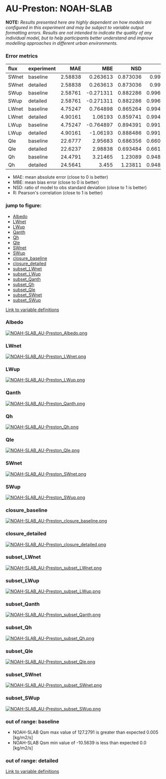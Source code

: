 # AU-Preston: NOAH-SLAB

**NOTE:** *Results presented here are highly dependent on how models are configured in this experiment and may be subject to variable output formatting errors. Results are not intended to indicate the quality of any individual model, but to help participants better understand and improve modelling approaches in different urban environments.*

### Error metrics

| flux   | experiment   |      MAE |       MBE |      NSD |        R |
|:-------|:-------------|---------:|----------:|---------:|---------:|
| SWnet  | baseline     |  2.58838 |  0.263613 | 0.873036 | 0.99991  |
| SWnet  | detailed     |  2.58838 |  0.263613 | 0.873036 | 0.99991  |
| SWup   | baseline     |  2.58761 | -0.271311 | 0.882286 | 0.996947 |
| SWup   | detailed     |  2.58761 | -0.271311 | 0.882286 | 0.996947 |
| LWnet  | baseline     |  4.75247 |  0.764898 | 0.865264 | 0.994226 |
| LWnet  | detailed     |  4.90161 |  1.06193  | 0.859741 | 0.994199 |
| LWup   | baseline     |  4.75247 | -0.764897 | 0.894391 | 0.991381 |
| LWup   | detailed     |  4.90161 | -1.06193  | 0.888486 | 0.991132 |
| Qle    | baseline     | 22.6777  |  2.95683  | 0.686356 | 0.660784 |
| Qle    | detailed     | 22.6237  |  2.98838  | 0.693484 | 0.661319 |
| Qh     | baseline     | 24.4791  |  3.21465  | 1.23089  | 0.948667 |
| Qh     | detailed     | 24.5641  |  3.455    | 1.23811  | 0.948546 |

 - MAE: mean absolute error (close to 0 is better)
 - MBE: mean bias error (close to 0 is better)
 - NSD: ratio of model to obs standard deviation (close to 1 is better)
 - R: Pearson's correlation (close to 1 is better)

### jump to figure:
 - [Albedo](#albedo)
 - [LWnet](#lwnet)
 - [LWup](#lwup)
 - [Qanth](#qanth)
 - [Qh](#qh)
 - [Qle](#qle)
 - [SWnet](#swnet)
 - [SWup](#swup)
 - [closure_baseline](#closure_baseline)
 - [closure_detailed](#closure_detailed)
 - [subset_LWnet](#subset_lwnet)
 - [subset_LWup](#subset_lwup)
 - [subset_Qanth](#subset_qanth)
 - [subset_Qh](#subset_qh)
 - [subset_Qle](#subset_qle)
 - [subset_SWnet](#subset_swnet)
 - [subset_SWup](#subset_swup)

[Link to variable definitions](../modelattrs/variable_definitions.md)

### <a name="albedo"></a>Albedo
[![NOAH-SLAB_AU-Preston_Albedo.png](NOAH-SLAB_AU-Preston_Albedo.png)](NOAH-SLAB_AU-Preston_Albedo.png)

### <a name="lwnet"></a>LWnet
[![NOAH-SLAB_AU-Preston_LWnet.png](NOAH-SLAB_AU-Preston_LWnet.png)](NOAH-SLAB_AU-Preston_LWnet.png)

### <a name="lwup"></a>LWup
[![NOAH-SLAB_AU-Preston_LWup.png](NOAH-SLAB_AU-Preston_LWup.png)](NOAH-SLAB_AU-Preston_LWup.png)

### <a name="qanth"></a>Qanth
[![NOAH-SLAB_AU-Preston_Qanth.png](NOAH-SLAB_AU-Preston_Qanth.png)](NOAH-SLAB_AU-Preston_Qanth.png)

### <a name="qh"></a>Qh
[![NOAH-SLAB_AU-Preston_Qh.png](NOAH-SLAB_AU-Preston_Qh.png)](NOAH-SLAB_AU-Preston_Qh.png)

### <a name="qle"></a>Qle
[![NOAH-SLAB_AU-Preston_Qle.png](NOAH-SLAB_AU-Preston_Qle.png)](NOAH-SLAB_AU-Preston_Qle.png)

### <a name="swnet"></a>SWnet
[![NOAH-SLAB_AU-Preston_SWnet.png](NOAH-SLAB_AU-Preston_SWnet.png)](NOAH-SLAB_AU-Preston_SWnet.png)

### <a name="swup"></a>SWup
[![NOAH-SLAB_AU-Preston_SWup.png](NOAH-SLAB_AU-Preston_SWup.png)](NOAH-SLAB_AU-Preston_SWup.png)

### <a name="closure_baseline"></a>closure_baseline
[![NOAH-SLAB_AU-Preston_closure_baseline.png](NOAH-SLAB_AU-Preston_closure_baseline.png)](NOAH-SLAB_AU-Preston_closure_baseline.png)

### <a name="closure_detailed"></a>closure_detailed
[![NOAH-SLAB_AU-Preston_closure_detailed.png](NOAH-SLAB_AU-Preston_closure_detailed.png)](NOAH-SLAB_AU-Preston_closure_detailed.png)

### <a name="subset_lwnet"></a>subset_LWnet
[![NOAH-SLAB_AU-Preston_subset_LWnet.png](NOAH-SLAB_AU-Preston_subset_LWnet.png)](NOAH-SLAB_AU-Preston_subset_LWnet.png)

### <a name="subset_lwup"></a>subset_LWup
[![NOAH-SLAB_AU-Preston_subset_LWup.png](NOAH-SLAB_AU-Preston_subset_LWup.png)](NOAH-SLAB_AU-Preston_subset_LWup.png)

### <a name="subset_qanth"></a>subset_Qanth
[![NOAH-SLAB_AU-Preston_subset_Qanth.png](NOAH-SLAB_AU-Preston_subset_Qanth.png)](NOAH-SLAB_AU-Preston_subset_Qanth.png)

### <a name="subset_qh"></a>subset_Qh
[![NOAH-SLAB_AU-Preston_subset_Qh.png](NOAH-SLAB_AU-Preston_subset_Qh.png)](NOAH-SLAB_AU-Preston_subset_Qh.png)

### <a name="subset_qle"></a>subset_Qle
[![NOAH-SLAB_AU-Preston_subset_Qle.png](NOAH-SLAB_AU-Preston_subset_Qle.png)](NOAH-SLAB_AU-Preston_subset_Qle.png)

### <a name="subset_swnet"></a>subset_SWnet
[![NOAH-SLAB_AU-Preston_subset_SWnet.png](NOAH-SLAB_AU-Preston_subset_SWnet.png)](NOAH-SLAB_AU-Preston_subset_SWnet.png)

### <a name="subset_swup"></a>subset_SWup
[![NOAH-SLAB_AU-Preston_subset_SWup.png](NOAH-SLAB_AU-Preston_subset_SWup.png)](NOAH-SLAB_AU-Preston_subset_SWup.png)

### out of range: baseline

 - NOAH-SLAB Qsm max value of 127.2791 is greater than expected 0.005 [kg/m2/s]
 - NOAH-SLAB Qsm min value of -10.5639 is less than expected 0.0 [kg/m2/s]

### out of range: detailed



[Link to variable definitions](../modelattrs/variable_definitions.md)

